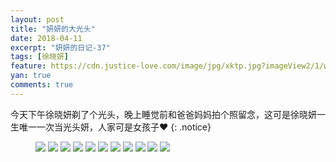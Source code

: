 ```yaml
---
layout: post
title: "妍妍的大光头"
date: 2018-04-11
excerpt: "妍妍的日记-37"
tags: [徐晓妍]
feature: https://cdn.justice-love.com/image/jpg/xktp.jpg?imageView2/1/w/1200/h/500
yan: true
comments: true
---
```

今天下午徐晓妍剃了个光头，晚上睡觉前和爸爸妈妈拍个照留念，这可是徐晓妍一生唯一一次当光头妍，人家可是女孩子❤️
{: .notice}
<figure>
    <img src="{{ site.staticUrl }}/yanyan/image/guangtou1.JPG" />
    <img src="{{ site.staticUrl }}/yanyan/image/guangtou2.JPG" />
    <img src="{{ site.staticUrl }}/yanyan/image/guangtou3.JPG" />
    <img src="{{ site.staticUrl }}/yanyan/image/guangtou4.JPG" />
    <img src="{{ site.staticUrl }}/yanyan/image/guangtou5.JPG" />
    <img src="{{ site.staticUrl }}/yanyan/image/guangtou6.JPG" />
    <img src="{{ site.staticUrl }}/yanyan/image/guangtou7.JPG" />
    <img src="{{ site.staticUrl }}/yanyan/image/guangtou8.JPG" />
    <img src="{{ site.staticUrl }}/yanyan/image/guangtou9.JPG" />
    <img src="{{ site.staticUrl }}/yanyan/image/guangtou10.JPG" />
    <img src="{{ site.staticUrl }}/yanyan/image/guangtou11.JPG" />
</figure>


